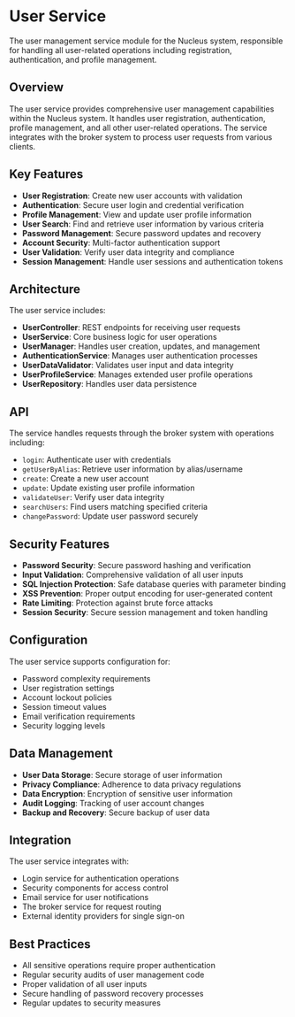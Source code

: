 # User Service

The user management service module for the Nucleus system, responsible for handling all user-related operations including registration, authentication, and profile management.

## Overview

The user service provides comprehensive user management capabilities within the Nucleus system. It handles user registration, authentication, profile management, and all other user-related operations. The service integrates with the broker system to process user requests from various clients.

## Key Features

- **User Registration**: Create new user accounts with validation
- **Authentication**: Secure user login and credential verification
- **Profile Management**: View and update user profile information
- **User Search**: Find and retrieve user information by various criteria
- **Password Management**: Secure password updates and recovery
- **Account Security**: Multi-factor authentication support
- **User Validation**: Verify user data integrity and compliance
- **Session Management**: Handle user sessions and authentication tokens

## Architecture

The user service includes:

- **UserController**: REST endpoints for receiving user requests
- **UserService**: Core business logic for user operations
- **UserManager**: Handles user creation, updates, and management
- **AuthenticationService**: Manages user authentication processes
- **UserDataValidator**: Validates user input and data integrity
- **UserProfileService**: Manages extended user profile operations
- **UserRepository**: Handles user data persistence

## API

The service handles requests through the broker system with operations including:

- `login`: Authenticate user with credentials
- `getUserByAlias`: Retrieve user information by alias/username
- `create`: Create a new user account
- `update`: Update existing user profile information
- `validateUser`: Verify user data integrity
- `searchUsers`: Find users matching specified criteria
- `changePassword`: Update user password securely

## Security Features

- **Password Security**: Secure password hashing and verification
- **Input Validation**: Comprehensive validation of all user inputs
- **SQL Injection Protection**: Safe database queries with parameter binding
- **XSS Prevention**: Proper output encoding for user-generated content
- **Rate Limiting**: Protection against brute force attacks
- **Session Security**: Secure session management and token handling

## Configuration

The user service supports configuration for:
- Password complexity requirements
- User registration settings
- Account lockout policies
- Session timeout values
- Email verification requirements
- Security logging levels

## Data Management

- **User Data Storage**: Secure storage of user information
- **Privacy Compliance**: Adherence to data privacy regulations
- **Data Encryption**: Encryption of sensitive user information
- **Audit Logging**: Tracking of user account changes
- **Backup and Recovery**: Secure backup of user data

## Integration

The user service integrates with:
- Login service for authentication operations
- Security components for access control
- Email service for user notifications
- The broker service for request routing
- External identity providers for single sign-on

## Best Practices

- All sensitive operations require proper authentication
- Regular security audits of user management code
- Proper validation of all user inputs
- Secure handling of password recovery processes
- Regular updates to security measures